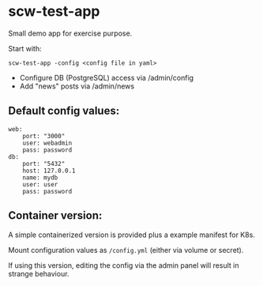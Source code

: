 scw-test-app
============

Small demo app for exercise purpose.

Start with:
```
scw-test-app -config <config file in yaml>
```

- Configure DB (PostgreSQL) access via /admin/config
- Add "news" posts via /admin/news

Default config values:
----------------------

```
web:
    port: "3000"
    user: webadmin
    pass: password
db:
    port: "5432"
    host: 127.0.0.1
    name: mydb
    user: user
    pass: password
```

Container version:
------------------

A simple containerized version is provided plus a example manifest for K8s.

Mount configuration values as `/config.yml` (either via volume or secret).

If using this version, editing the config via the admin panel will result in strange behaviour.
